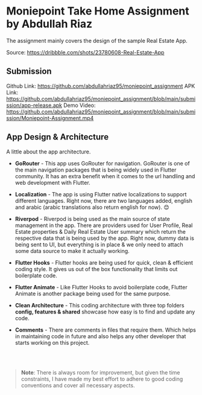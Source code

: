 # Moniepoint Take Home Assignment by Abdullah Riaz

The assignment mainly covers the design of the sample Real Estate App.

Source: https://dribbble.com/shots/23780608-Real-Estate-App


## Submission

Github Link: https://github.com/abdullahriaz95/moniepoint_assignment
APK Link: https://github.com/abdullahriaz95/moniepoint_assignment/blob/main/submission/app-release.apk
Demo Video: https://github.com/abdullahriaz95/moniepoint_assignment/blob/main/submission/Moniepoint-Assignment.mp4


## App Design & Architecture 

A little about the app architecture.


- **GoRouter** - This app uses GoRouter for navigation. GoRouter is one of the main navigation packages that is being widely used in Flutter community. It has an extra benefit when it comes to the url handling and web development with Flutter.

- **Localization** - The app is using Flutter native localizations to support different languages. Right now, there are two languages added, english and arabic (arabic translations also return english for now). 😊

- **Riverpod** - Riverpod is being used as the main source of state management in the app. There are providers used for User Profile, Real Estate properties & Daily Real Estate User summary which return the respective data that is being used by the app. Right now, dummy data is being sent to UI, but everything is in place & we only need to attach some data source to make it actually working.

- **Flutter Hooks** - Flutter hooks are being used for quick, clean & efficient coding style. It gives us out of the box functionality that limits out boilerplate code.

- **Flutter Animate** - Like Flutter Hooks to avoid boilerplate code, Flutter Animate is another package being used for the same purpose.

- **Clean Architecture** - This coding architecture with three top folders **config, features & shared** showcase how easy is to find and update any code.

- **Comments** - There are comments in files that require them. Which helps in maintaining code in future and also helps any other developer that starts working on this project.

<br>
<br>

> **Note**: There is always room for improvement, but given the time constraints, I have made my best effort to adhere to good coding conventions and cover all necessary aspects.





